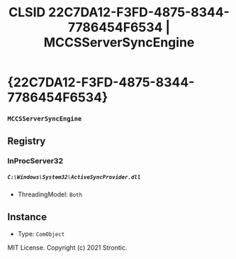﻿---
title: "CLSID 22C7DA12-F3FD-4875-8344-7786454F6534 | MCCSServerSyncEngine"
excerpt: What is COM-Object CLSID 22C7DA12-F3FD-4875-8344-7786454F6534?
---

# {22C7DA12-F3FD-4875-8344-7786454F6534}

### `MCCSServerSyncEngine`

## Registry


### InProcServer32

##### `C:\Windows\System32\ActiveSyncProvider.dll`
* ThreadingModel: `Both`

## Instance

* Type: `ComObject`

MIT License. Copyright (c) 2021 Strontic.


